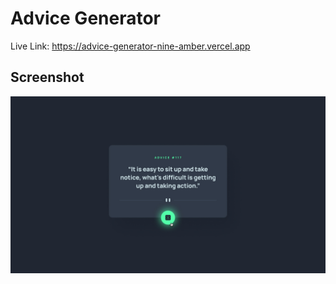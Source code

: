 # Advice Generator

Live Link: https://advice-generator-nine-amber.vercel.app

## Screenshot
<img src="screenshot.jpg" alt="" />
